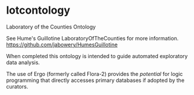 # lotcontology
Laboratory of the Counties Ontology

See Hume's Guillotine LaboratoryOfTheCounties for more information.  
https://github.com/jabowery/HumesGuillotine

When completed this ontology is intended to guide automated exploratory data analysis.

The use of Ergo (formerly called Flora-2) provides the *potential* for logic programming that directly accesses primary databases if adopted by the curators.
